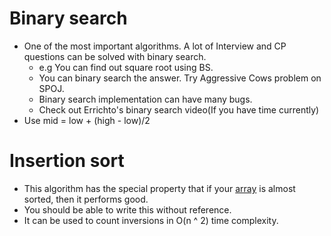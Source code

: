 

# Binary search
- One of the most important algorithms. A lot of Interview and CP questions can be solved with binary search.
  - e.g You can find out square root using BS. 
  - You can binary search the answer. Try Aggressive Cows problem on SPOJ.
  - Binary search implementation can have many bugs.
  - Check out Errichto's binary search video(If you have time currently)
- Use mid = low + (high - low)/2  
  
# Insertion sort
- This algorithm has the special property that if your [array](https://www.geeksforgeeks.org/nearly-sorted-algorithm/) is almost sorted, then it performs good.
- You should be able to write this without reference.
- It can be used to count inversions in O(n ^ 2) time complexity. 


